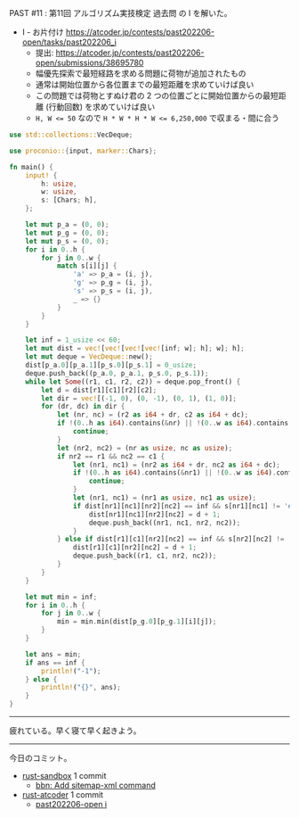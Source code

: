 PAST #11 : 第11回 アルゴリズム実技検定 過去問 の I を解いた。

- I - お片付け
  <https://atcoder.jp/contests/past202206-open/tasks/past202206_i>
  - 提出: <https://atcoder.jp/contests/past202206-open/submissions/38695780>
  - 幅優先探索で最短経路を求める問題に荷物が追加されたもの
  - 通常は開始位置から各位置までの最短距離を求めていけば良い
  - この問題では荷物とすぬけ君の 2 つの位置ごとに開始位置からの最短距離 (行動回数) を求めていけば良い
  - `H, W <= 50` なので `H * W * H * W <= 6,250,000` で収まる・間に合う

```rust
use std::collections::VecDeque;

use proconio::{input, marker::Chars};

fn main() {
    input! {
        h: usize,
        w: usize,
        s: [Chars; h],
    };

    let mut p_a = (0, 0);
    let mut p_g = (0, 0);
    let mut p_s = (0, 0);
    for i in 0..h {
        for j in 0..w {
            match s[i][j] {
                'a' => p_a = (i, j),
                'g' => p_g = (i, j),
                's' => p_s = (i, j),
                _ => {}
            }
        }
    }

    let inf = 1_usize << 60;
    let mut dist = vec![vec![vec![vec![inf; w]; h]; w]; h];
    let mut deque = VecDeque::new();
    dist[p_a.0][p_a.1][p_s.0][p_s.1] = 0_usize;
    deque.push_back((p_a.0, p_a.1, p_s.0, p_s.1));
    while let Some((r1, c1, r2, c2)) = deque.pop_front() {
        let d = dist[r1][c1][r2][c2];
        let dir = vec![(-1, 0), (0, -1), (0, 1), (1, 0)];
        for (dr, dc) in dir {
            let (nr, nc) = (r2 as i64 + dr, c2 as i64 + dc);
            if !(0..h as i64).contains(&nr) || !(0..w as i64).contains(&nc) {
                continue;
            }
            let (nr2, nc2) = (nr as usize, nc as usize);
            if nr2 == r1 && nc2 == c1 {
                let (nr1, nc1) = (nr2 as i64 + dr, nc2 as i64 + dc);
                if !(0..h as i64).contains(&nr1) || !(0..w as i64).contains(&nc1) {
                    continue;
                }
                let (nr1, nc1) = (nr1 as usize, nc1 as usize);
                if dist[nr1][nc1][nr2][nc2] == inf && s[nr1][nc1] != '#' {
                    dist[nr1][nc1][nr2][nc2] = d + 1;
                    deque.push_back((nr1, nc1, nr2, nc2));
                }
            } else if dist[r1][c1][nr2][nc2] == inf && s[nr2][nc2] != '#' {
                dist[r1][c1][nr2][nc2] = d + 1;
                deque.push_back((r1, c1, nr2, nc2));
            }
        }
    }

    let mut min = inf;
    for i in 0..h {
        for j in 0..w {
            min = min.min(dist[p_g.0][p_g.1][i][j]);
        }
    }

    let ans = min;
    if ans == inf {
        println!("-1");
    } else {
        println!("{}", ans);
    }
}
```

---

疲れている。早く寝て早く起きよう。

---

今日のコミット。

- [rust-sandbox](https://github.com/bouzuya/rust-sandbox) 1 commit
  - [bbn: Add sitemap-xml command](https://github.com/bouzuya/rust-sandbox/commit/518ff89f638f1f3896bc956f3a52528c7766ac6f)
- [rust-atcoder](https://github.com/bouzuya/rust-atcoder) 1 commit
  - [past202206-open i](https://github.com/bouzuya/rust-atcoder/commit/b4248d490f79ecbc210ed1b5388788a049978b78)
